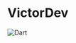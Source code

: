 # VictorDev
![Dart](https://img.shields.io/badge/Dart-0175C2?style=for-the-badge&logo=dart&logoColor=white)
